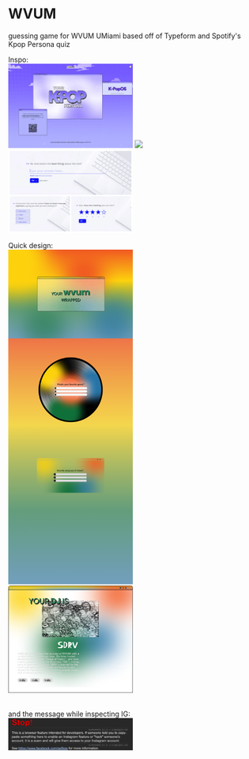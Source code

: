 # WVUM
 guessing game for WVUM UMiami
 based off of Typeform and Spotify's Kpop Persona quiz

Inspo:<br>
<img src="read_me/Screenshot 2024-09-05 134143.png" style="width: 50%;">
<img src="read_me/Screenshot 2024-09-05 134203" style="width: 50%;">
<img src="read_me/typeform-collage-1.webp" style="width: 50%;">

Quick design: <br>
<img src="read_me/Desktop - 2.png" style="width: 50%;">
<img src="read_me/Frame 8.png" style="width: 50%;">

<br>
and the message while inspecting IG:<br>
<img src="read_me/Screenshot 2024-09-19 024611.png" style="width: 50%;">
